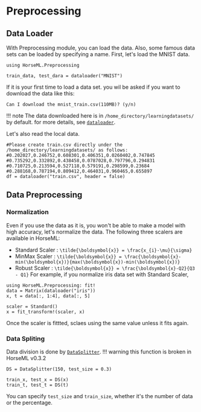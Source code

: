 # Preprocessing

## Data Loader
With Preprocessing module, you can load the data. Also, some famous data sets can be loaded by specifying a name.
First, let's load the MNIST data.
```
using HorseML.Preprocessing

train_data, test_dara = dataloader("MNIST")
```
If it is your first time to load a data set. you wil be asked if you want to download the data like this:
```
Can I download the mnist_train.csv(110MB)? (y/n)
```

!!! note
    The data downloaded here is in `/home_directory/learningdatasets/` by default. for more details, see [`dataloader`](@ref).

Let's also read the local data. 
```
#Please create train.csv directly under the /home_directory/learningdatasets/ as follows:
#0.202027,0.246752,0.608301,0.406351,0.0260402,0.747845
#0.735292,0.332892,0.438458,0.0787028,0.797796,0.294831
#0.710725,0.213594,0.527118,0.579191,0.298599,0.23684
#0.288168,0.787194,0.809412,0.464031,0.960465,0.655897
df = dataloader("train.csv", header = false)
```

## Data Preprocessing

### Normalization
Even if you use the data as it is, you won't be able to make a model with high accuracy, let's normalize the data.
The following three scalers are available in HorseML:
- Standard Scaler : ``\tilde{\boldsymbol{x}} = \frac{x_{i}-\mu}{\sigma}``
- MinMax Scaler : ``\tilde{\boldsymbol{x}} = \frac{\boldsymbol{x}-min(\boldsymbol{x})}{max(\boldsymbol{x})-min(\boldsymbol{x})}``
- Robust Scaler : ``\tilde{\boldsymbol{x}} = \frac{\boldsymbol{x}-Q2}{Q3 - Q1}``
For example, if you normalize iris data set with Standard Scaler,
```
using HorseML.Preprocessing: fit!
data = Matrix(dataloader("iris"))
x, t = data[:, 1:4], data[:, 5]

scaler = Standard()
x = fit_transform!(scaler, x)
```
Once the scaler is fittted, sclaes using the same value unless it fits again.

### Data Spliting
Data division is done by [`DataSplitter`](@ref).
!!! warning
    this function is broken in HorseML v0.3.2
```
DS = DataSplitter(150, test_size = 0.3)

train_x, test_x = DS(x)
train_t, test_t = DS(t)
```
You can specify `test_size` and `train_size`, whether it's the number of data or the percentage.